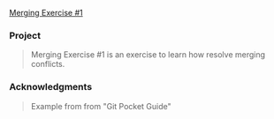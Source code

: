 [Merging Exercise #1](https://github.com/xjrga/merging_exercise_01 "Merging Exercise #1")

### Project

> Merging Exercise #1 is an exercise to learn how resolve merging conflicts.



### Acknowledgments
 
> Example from from "Git Pocket Guide"